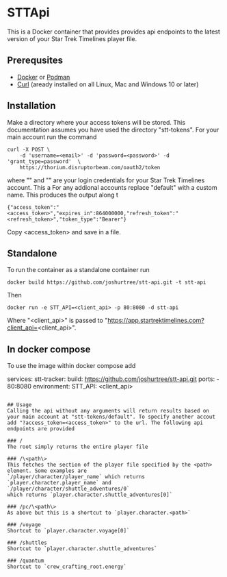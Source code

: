 # STTApi

This is a Docker container that provides provides api endpoints to the latest version of your Star Trek Timelines player file.

## Prerequsites
* [Docker](https://docker.com) or [Podman](https://podman.io)
* [Curl](https://curl.se) (aready installed on all Linux, Mac and Windows 10 or later)

## Installation
Make a directory where your access tokens will be stored. This documentation assumes you have used the directory "stt-tokens".
For your main account run the command
```
curl -X POST \
    -d 'username=<email>' -d 'password=<password>' -d 'grant_type=password'  \
    https://thorium.disruptorbeam.com/oauth2/token 
```
where "<email>" and "<password>" are your login credentials for your Star Trek Timelines account. This a
For any addional accounts replace "default" with a custom name. This produces the output along t
```
{"access_token":"<access_token>","expires_in":864000000,"refresh_token":"<refresh_token>","token_type":"Bearer"}
```
Copy <access_token> and save in a file. 

## Standalone
To run the container as a standalone container run
```
docker build https://github.com/joshurtree/stt-api.git -t stt-api
```
Then
```
docker run -e STT_API=<client_api> -p 80:8080 -d stt-api
```
Where "<client_api>" is passed to "https://app.startrektimelines.com?client_api=<client_api>".

## In docker compose
To use the image within docker compose add 

services:
    stt-tracker:
        build: https://github.com/joshurtree/stt-api.git
        ports:
            - 80:8080
        environment:
            STT_API: <client_api>
```

## Usage
Calling the api without any arguments will return results based on your main account at "stt-tokens/default". To specify another accout add "?access_token=<access_token>" to the url. The following api endpoints are provided

### /
The root simply returns the entire player file

### /\<path\>
This fetches the section of the player file specified by the <path> element. Some examples are 
`/player/character/player_name` which returns `player.character.player_name` and `/player/character/shuttle_adventures/0`
which returns `player.character.shuttle_adventures[0]`

### /pc/\<path\>
As above but this is a shortcut to `player.character.<path>`

### /voyage
Shortcut to `player.character.voyage[0]`

### /shuttles
Shortcut to `player.character.shuttle_adventures`

### /quantum
Shortcut to `crew_crafting_root.energy`